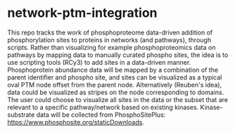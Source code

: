 # network-ptm-integration
This repo tracks the work of phosphoproteome data-driven addition of phosphorylation sites to proteins in networks (and pathways), through scripts. Rather than visualizing for example phosphoproteomics data on pathways by mapping data to manually curated phospho sites, the idea is to use scripting tools (RCy3) to add sites in a data-driven manner. Phosphoprotein abundance data will be mapped by a combination of the parent identifier and phospho site, and sites can be visualized as a typical oval PTM node offset from the parent node. Alternatively (Reuben's idea), data could be visualized as stripes on the node corresponding to domains. The user could choose to visualize all sites in the data or the subset that are relevant to a specific pathway/network based on existing kinases. Kinase-substrate data will be collected from PhosphoSitePlus: https://www.phosphosite.org/staticDownloads.


